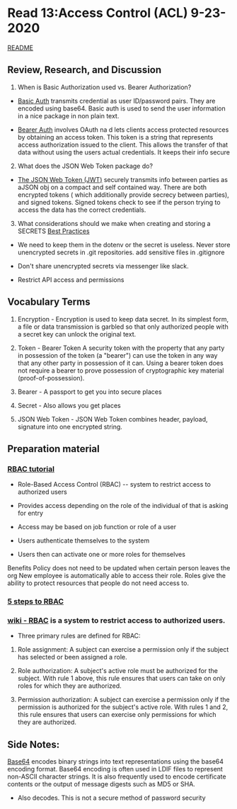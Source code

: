 # Read 13:Access Control (ACL) 9-23-2020

[README](/README.md)

## Review, Research, and Discussion

1. When is Basic Authorization used vs. Bearer Authorization?

- [Basic Auth](https://developer.mozilla.org/en-US/docs/Web/HTTP/Authentication) transmits credential as user ID/password pairs. They are
  encoded using base64. Basic auth is used to send the user information in
  a nice package in non plain text.

- [Bearer Auth](https://tools.ietf.org/html/rfc6750) involves OAuth na d lets clients access protected resources by obtaining an access token. This token is a string that represents access authorization issued to the client. This allows the transfer of that data without using the users actual credentials. It keeps their info secure

2. What does the JSON Web Token package do?

- [The JSON Web Token (JWT)](https://jwt.io/introduction/) securely transmits info between parties as aJSON obj on a compact and self contained way. There are both encrypted tokens ( which additionally provide secrecy between parties), and signed tokens. Signed tokens check to see if the person trying to access the data has the correct credentials.

3. What considerations should we make when creating and storing a SECRETS [Best Practices](https://blog.gitguardian.com/secrets-api-management/)

- We need to keep them in the dotenv or the secret is useless. Never store unencrypted secrets in .git repositories. add sensitive files in .gitignore

- Don't share unencrypted secrets via messenger like slack.

- Restrict API access and permissions

## Vocabulary Terms

1. Encryption - Encryption is used to keep data secret. In its simplest form, a file or data transmission is garbled so that only authorized people with a secret key can unlock the original text.

2. Token - Bearer Token A security token with the property that any party in possession of the token (a "bearer") can use the token in any way that any other party in possession of it can. Using a bearer token does not require a bearer to prove possession of cryptographic key material (proof-of-possession).

3. Bearer - A passport to get you into secure places

4. Secret - Also allows you get places

5. JSON Web Token - JSON Web Token combines header, payload, signature into one encrypted string.

## Preparation material

### [RBAC tutorial](https://www.youtube.com/watch?v=C4NP8Eon3cA)

- Role-Based Access Control (RBAC) -- system to restrict access to authorized users

- Provides access depending on the role of the individual of that is asking for entry

- Access may be based on job function or role of a user

- Users authenticate themselves to the system

- Users then can activate one or more roles for themselves

Benefits
Policy does not need to be updated when certain person leaves the org
New employee is automatically able to access their role.
Roles give the ability to protect resources that people do not need access to.

### [5 steps to RBAC](https://www.csoonline.com/article/3060780/5-steps-to-simple-role-based-access-control.html)

### [wiki - RBAC](https://en.wikipedia.org/wiki/Role-based_access_control) is a system to restrict access to authorized users.

- Three primary rules are defined for RBAC:

1. Role assignment: A subject can exercise a permission only if the subject has selected or been assigned a role.

2. Role authorization: A subject's active role must be authorized for the subject. With rule 1 above, this rule ensures that users can take on only roles for which they are authorized.

3. Permission authorization: A subject can exercise a permission only if the permission is authorized for the subject's active role. With rules 1 and 2, this rule ensures that users can exercise only permissions for which they are authorized.

## Side Notes:

[Base64]() encodes binary strings into text representations using the base64 encoding format. Base64 encoding is often used in LDIF files to represent non-ASCII character strings. It is also frequently used to encode certificate contents or the output of message digests such as MD5 or SHA.

- Also decodes. This is not a secure method of password security
